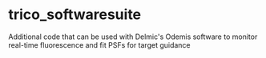 # trico_softwaresuite
Additional code that can be used with Delmic's Odemis software to monitor real-time fluorescence and fit PSFs for target guidance
